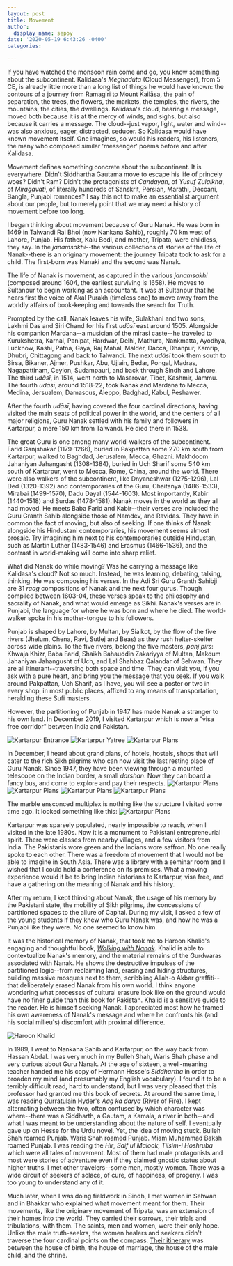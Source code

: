 ```yaml
---
layout: post
title: Movement
author:
  display_name: sepoy
date: '2020-05-19 6:43:26 -0400'
categories:

---
```


If you have watched the monsoon rain come and go, you know something about the subcontinent. Kalidasa's *Meghadūta* (Cloud Messenger), from 5 CE, is already little more than a long list of things he would have known: the contours of a journey from Ramagiri to Mount Kailāsa, the pain of separation, the trees, the flowers, the markets, the temples, the rivers, the mountains, the cities, the dwellings. Kalidasa's cloud, bearing a message, moved both because it is at the mercy of winds, and sighs, but also because it carries a message. The cloud--just vapor, light, water and wind--was also anxious, eager, distracted, seducer. So Kalidasa would have known movement itself. One imagines, so would his readers, his listeners, the many who composed similar 'messenger' poems before and after Kalidasa.

Movement defines something concrete about the subcontinent. It is everywhere. Didn't Siddhartha Gautama move to escape his life of princely woes? Didn't Ram? Didn't the protagonists of *Candayan*, of *Yusuf Zulaikha*, of *Miragavati*, of literally hundreds of Sanskrit, Persian, Marathi, Deccani, Bangla, Punjabi romances? I say this not to make an essentialist argument about our people, but to merely point that we may need a history of movement before too long.

I began thinking about movement because of Guru Nanak. He was born in 1469 in Talwandi Rai Bhoi (now Nankana Sahib), roughly 70 km west of Lahore, Punjab. His father, Kalu Bedi, and mother, Tripata, were childless, they say. In the *janamsakhi*--the various collections of stories of the life of Nanak--there is an originary movement: the journey Tripata took to ask for a child. The first-born was Nanaki and the second was Nanak.

The life of Nanak is movement, as captured in the various *janamsakhi* (composed around 1604, the earliest surviving is 1658). He moves to Sultanpur to begin working as an accountant. It was at Sultanpur that he hears first the voice of Akal Purakh (timeless one) to move away from the worldly affairs of book-keeping and towards the search for Truth.

Prompted by the call, Nanak leaves his wife, Sulakhani and two sons, Lakhmi Das and Siri Chand for his first *udāsī* east around 1505. Alongside his companion Mardana--a musician of the mirasi caste--he traveled to Kurukshetra, Karnal, Panipat, Hardwar, Delhi, Mathura, Nankmatta, Ayodhya, Lucknow, Kashi, Patna, Gaya, Raj Mahal, Malder, Dacca, Dhanpur, Kamrip, Dhubri, Chittagong and back to Talwandi. The next *udāsī* took them south to Sirsa, Bikaner, Ajmer, Pushkar, Abu, Ujjain, Bedar, Pongal, Madras, Nagapattinam, Ceylon, Sudampauri, and back through Sindh and Lahore. The third *udāsī*, in 1514, went north to Masarovar, Tibet, Kashmir, Jammu. The fourth *udāsī*, around 1518-22, took Nanak and Mardana to Mecca, Medina, Jersualem, Damascus, Aleppo, Badghad, Kabul, Peshawer.

After the fourth *udāsī*, having covered the four cardinal directions, having visited the main seats of political power in the world, and the centers of all major religions, Guru Nanak settled with his family and followers in Kartarpur, a mere 150 km from Talwandi. He died there in 1538.

The great Guru is one among many world-walkers of the subcontinent. Farid Ganjshakar (1179-1266), buried in Pakpattan some 270 km south from Kartarpur, walked to Baghdad, Jerusalem, Mecca, Ghazni. Makhdoom Jahaniyan Jahangasht (1308-1384), buried in Uch Sharif some 540 km south of Kartarpur, went to Mecca, Rome, China, around the world. There were also walkers of the subcontinent, like Dnyaneshwar (1275-1296), Lal Ded (1320-1392) and contemporaries of the Guru, Chaitanya (1486-1533), Mirabai (1499-1570), Dadu Dayal (1544-1603). Most importantly, Kabir (1440-1518) and Surdas (1478-1581). Nanak moves in the world as they all had moved. He meets Baba Farid and Kabir--their verses are included the Guru Granth Sahib alongside those of Namdev, and Ravidas. They have in common the fact of moving, but also of seeking. If one thinks of Nanak alongside his Hindustani contemporaries, his movement seems almost prosaic. Try imagining him next to his contemporaries outside Hindustan, such as Martin Luther (1483-1546) and Erasmus (1466-1536), and the contrast in world-making will come into sharp relief.

What did Nanak do while moving? Was he carrying a message like Kalidasa's cloud? Not so much. Instead, he was learning, debating, talking, thinking. He was composing his verses. In the Adi Sri Guru Granth Sahibji are 31 *raag* compositions of Nanak and the next four gurus. Though compiled between 1603-04, these verses speak to the philosophy and sacrality of Nanak, and what would emerge as Sikhi. Nanak's verses are in Punjabi, the language for where he was born and where he died. The world-walker spoke in his mother-tongue to his followers.

Punjab is shaped by Lahore, by Multan, by Sialkot, by the flow of the five rivers (Jhelum, Chena, Ravi, Sutlej and Beas) as they rush helter-skelter across wide plains. To the five rivers, belong the five masters, *panj pirs*: Khwaja Khizr, Baba Farid, Shaikh Bahauddin Zakariyya of Multan, Makdum Jahaniyan Jahangusht of Uch, and Lal Shahbaz Qalandar of Sehwan. They are all itinerant--traversing both space and time. They can visit you, if you ask with a pure heart, and bring you the message that you seek. If you walk around Pakpattan, Uch Sharif, as I have, you will see a poster or two in every shop, in most public places, affixed to any means of transportation, heralding these Sufi masters.

However, the partitioning of Punjab in 1947 has made Nanak a stranger to his own land. In December 2019, I visited Kartarpur which is now a "visa free corridor" between India and Pakistan.

![Kartarpur Entrance]({{site.baseurl}}/img/uploads/2020/kp1.jpeg)
![Kartarpur Yatree]({{site.baseurl}}/img/uploads/2020/kp2.jpeg)
![Kartarpur Plans]({{site.baseurl}}/img/uploads/2020/kp5.jpeg)

In December, I heard about grand plans, of hotels, hostels, shops that will cater to the rich Sikh pilgrims who can now visit the last resting place of Guru Nanak. Since 1947, they have been viewing through a mounted telescope on the Indian border, a small *darshan*. Now they can board a fancy bus, and come to explore and pay their respects.
![Kartarpur Plans]({{site.baseurl}}/img/uploads/2020/kp13.jpeg)
![Kartarpur Plans]({{site.baseurl}}/img/uploads/2020/kp12.jpeg)
![Kartarpur Plans]({{site.baseurl}}/img/uploads/2020/kp4.jpeg)
![Kartarpur Plans]({{site.baseurl}}/img/uploads/2020/kp6.jpeg)

The marble ensconced multiplex is nothing like the structure I visited some time ago. It looked something like this:
![Kartarpur Plans]({{site.baseurl}}/img/uploads/2020/kp10.jpeg)

Kartarpur was sparsely populated, nearly impossible to reach, when I visited in the late 1980s. Now it is a monument to Pakistani entrepreneurial spirit. There were classes from nearby villages, and a few visitors from India. The Pakistanis wore green and the Indians wore saffron. No one really spoke to each other. There was a freedom of movement that I would not be able to imagine in South Asia. There was a library with a seminar room and I wished that I could hold a conference on its premises. What a moving experience would it be to bring Indian historians to Kartarpur, visa free, and have a gathering on the meaning of Nanak and his history.

After my return, I kept thinking about Nanak, the usage of his memory by the Pakistani state, the mobility of Sikh pilgrims, the concessions of partitioned spaces to the allure of Capital. During my visit, I asked a few of the young students if they knew who Guru Nanak was, and how he was a Punjabi like they were. No one seemed to know him.

It was the historical memory of Nanak, that took me to Haroon Khalid's engaging and thoughtful book, [*Walking with Nanak*](https://www.amazon.com/Walking-Nanak-Haroon-Khalid-ebook/dp/B01MA2W5M3). Khalid is able to contextualize Nanak's memory, and the material remains of the Gurdwaras associated with Nanak. He shows the destructive impulses of the partitioned logic--from reclaiming land, erasing and hiding structures, building massive mosques next to them, scribbling Allah-o Akbar graffiti--that deliberately erased Nanak from his own world. I think anyone wondering what processes of cultural erasure look like on the ground would have no finer guide than this book for Pakistan. Khalid is a sensitive guide to the reader. He is himself seeking Nanak. I appreciated most how he framed his own awareness of Nanak's message and where he confronts his (and his social milieu's) discomfort with proximal difference.

![Haroon Khalid]({{site.baseurl}}/img/uploads/2020/kp15.jpg)

In 1989, I went to Nankana Sahib and Kartarpur, on the way back from Hassan Abdal. I was very much in my Bulleh Shah, Waris Shah phase and very curious about Guru Nanak. At the age of sixteen, a well-meaning teacher handed me his copy of Hermann Hesse's *Siddhartha* in order to broaden my mind (and presumably my English vocabulary). I found it to be a terribly difficult read, hard to understand, but I was very pleased that this professor had granted me this book of secrets. At around the same time, I was reading Qurratulain Hyder's *Aag ka darya* (River of Fire). I kept alternating between the two, often confused by which character was where--there was a Siddharth, a Gautam, a Kamala, a river in both--and what I was meant to be understanding about the nature of self. I eventually gave up on Hesse for the Urdu novel. Yet, the idea of moving stuck. Bulleh Shah roamed Punjab. Waris Shah roamed Punjab. Miam Muhammad Baksh roamed Punjab. I was reading the *Hir*, *Saif ul Malook*, *Tilsim-i Hoshruba* which were all tales of movement. Most of them had male protagonists and most were stories of adventure even if they claimed gnostic status about higher truths. I met other travelers--some men, mostly women. There was a wide circuit of seekers of solace, of cure, of happiness, of progeny. I was too young to understand any of it.

Much later, when I was doing fieldwork in Sindh, I met women in Sehwan and in Bhakkar who explained what movement meant for them. Their movements, like the originary movement of Tripata, was an extension of their homes into the world. They carried their sorrows, their trials and tribulations, with them. The saints, men and women, were their only hope. Unlike the male truth-seekrs, the women healers and seekers didn't traverse the four cardinal points on the compass. [Their itinerary](https://www.amazon.com/Sita-Under-Crescent-Moon-Annie-ebook/dp/B07RGLWZGN) was between the house of birth, the house of marriage, the house of the male child, and the shrine.
